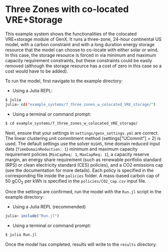 # Three Zones with co-located VRE+Storage

This example system shows the functionalities of the colocated VRE+storage module of GenX. It runs a three-zone, 24-hour continental US model, with a carbon constraint and with a long duration energy storage resource that the model can choose to co-locate with either solar or wind. In this case, the storage resource is forced in via minimum and maximum capacity requirement constraints, but these constraints could be easily removed (although the storage resource has a cost of zero in this case so a cost would have to be added). 

To run the model, first navigate to the example directory:

- Using a Julia REPL:

```bash
$ julia
julia> cd("example_systems/7_three_zones_w_colocated_VRE_storage/")
```

- Using a terminal or command prompt:
```bash
$ cd example_systems/7_three_zones_w_colocated_VRE_storage/
``` 
   
Next, ensure that your settings in `settings/genx_settings.yml` are correct. The linear clustering unit commitment method (settings["UCommit"] = 2) is used. The default settings use the solver `HiGHS`, time domain reduced input data (`TimeDomainReduction: 1`) minimum and maximum capacity requirement policies (`MinCapReq: 1`, `MaxCapReq: 1`), a capacity reserve margin, an energy share requirement (such as renewable portfolio standard (RPS) or clean electricity standard (CES) policies), and a CO2 emissions cap (see the documentation for more details). Each policy is specified in the corresponding file inside the `policies` folder. A mass-based carbon cap of 50 gCO<sub>2</sub> per kWh is specified in the `policies/CO2_cap.csv` input file.

Once the settings are confirmed, run the model with the `Run.jl` script in the example directory:

- Using a Julia REPL (recommended)
```julia
julia> include("Run.jl")
```
- Using a terminal or command prompt:
```bash
$ julia Run.jl
```

Once the model has completed, results will write to the `results` directory.
